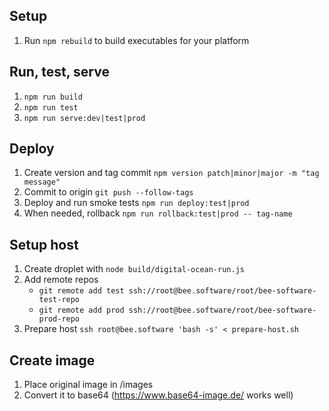## Setup

1. Run `npm rebuild` to build executables for your platform

## Run, test, serve

1. `npm run build`
2. `npm run test`
3. `npm run serve:dev|test|prod`

## Deploy

1. Create version and tag commit `npm version patch|minor|major -m "tag message"`
2. Commit to origin `git push --follow-tags`
3. Deploy and run smoke tests `npm run deploy:test|prod`
4. When needed, rollback `npm run rollback:test|prod -- tag-name`

## Setup host

1. Create droplet with `node build/digital-ocean-run.js`
2. Add remote repos
    - `git remote add test ssh://root@bee.software/root/bee-software-test-repo`
    - `git remote add prod ssh://root@bee.software/root/bee-software-prod-repo`
3. Prepare host `ssh root@bee.software 'bash -s' < prepare-host.sh`

## Create image

1. Place original image in /images
2. Convert it to base64 (https://www.base64-image.de/ works well)